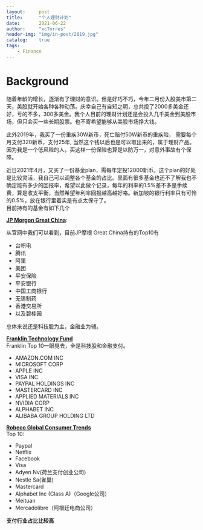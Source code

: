 ```yaml
---
layout:     post
title:      "个人理财计划"
date:       2021-06-22
author:     "xcTorres"
header-img: "img/in-post/2019.jpg"
catalog:    true
tags:
    - Finance
---  
```


# Background
随着年龄的增长，逐渐有了理财的意识。但是好巧不巧，今年二月份入股美市第二天，美股就开始各种各种动荡。庆幸自己有自知之明，总共投了2000多美金还好，亏的不多，300多美金。我个人目前的理财计划还是会投入几千美金到美股市场，但只会买一些长期股票。也不寄希望能够从美股市场挣大钱。  

此外2019年，我买了一份重疾30W新币，死亡赔付50W新币的重疾险， 需要每个月支付320新币，支付25年, 当然这个钱以后也是可以取出来的，属于理财产品。因为我是一个低风险的人，买这样一份保险也算是以防万一，对意外事故有个保障。

近日2021年4月，又买了一份基金plan，需每年定投12000新币。这个plan的好处是比较灵活，我自己可以调整各个基金的占比。里面有很多基金也还不了解我也不确定能有多少的回报率，希望以此做个记录，每年的利率的1.5%差不多是手续费，算是收支平衡，当然希望年利率回报越高越好咯。新加坡的银行利率只有可怜的0.5%，放在银行里着实是有点太保守了。  
目前持有的基金有如下几个  

[**JP Morgon Great China**](https://am.jpmorgan.com/lu/en/asset-management/per/products/jpm-greater-china-a-acc-usd-lu0210526801#/portfolio):  

从官网中我们可以看到，目前JP摩根 Great China持有的Top10有 
- 台积电  
- 腾讯  
- 阿里  
- 美团  
- 平安保险  
- 平安银行  
- 中国工商银行  
- 无锡制药  
- 香港交易所  
- 以及碧桂园  

总体来说还是科技股为主，金融业为辅。


[**Franklin Technology Fund**](https://www.franklintempleton.com.sg/investor/products/overview/4916/Z/franklin-technology-fund)  
Franklin Top 10一眼晃去，全是科技股和金融支付。
- AMAZON.COM INC  
- MICROSOFT CORP  
- APPLE INC  
- VISA INC  
- PAYPAL HOLDINGS INC  
- MASTERCARD INC  
- APPLIED MATERIALS INC  
- NVIDIA CORP  
- ALPHABET INC  
- ALIBABA GROUP HOLDING LTD

[**Robeco Global Consumer Trends**](https://www.robeco.com/sg/funds/prof-sg-en-11/robeco-global-consumer-trends-d-eur-lu0187079347.html#!#allocationtop10)  
Top 10:
- Paypal  
- Netflix  
- Facebook
- Visa  
- Adyen Nv(荷兰支付创业公司)  
- Nestle Sa(雀巢)  
- Mastercard  
- Alphabet Inc (Class A)（Google公司）  
- Meituan
- Mercadolibre（阿根廷电商公司）   

**支付行业占比比较高**

